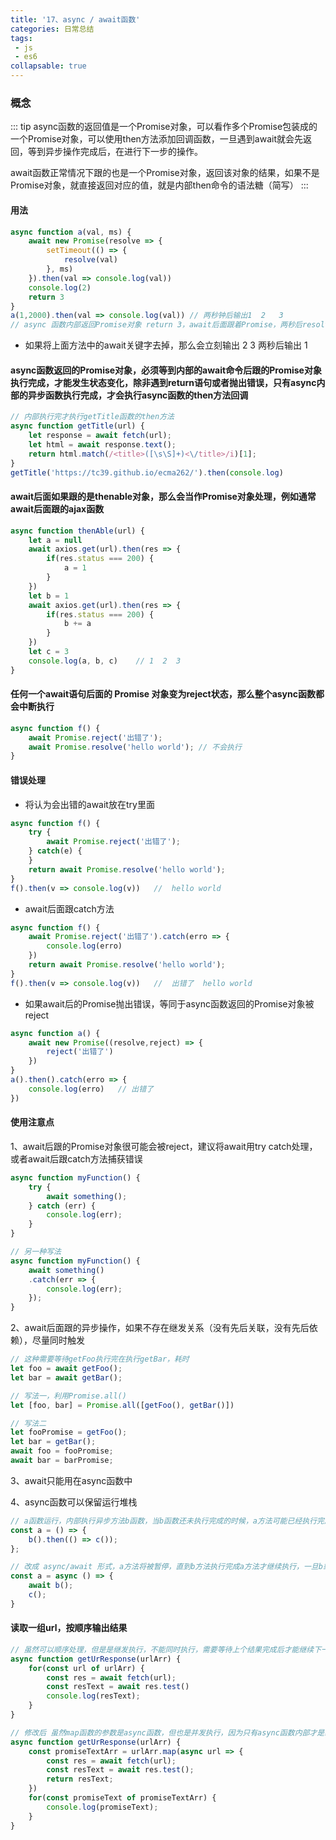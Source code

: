 ```yaml
---
title: '17、async / await函数'
categories: 日常总结
tags:
 - js
 - es6
collapsable: true
---
```


### 概念
::: tip
async函数的返回值是一个Promise对象，可以看作多个Promise包装成的一个Promise对象，可以使用then方法添加回调函数，一旦遇到await就会先返回，等到异步操作完成后，在进行下一步的操作。

await函数正常情况下跟的也是一个Promise对象，返回该对象的结果，如果不是Promise对象，就直接返回对应的值，就是内部then命令的语法糖（简写）
:::

#### 用法
```js
async function a(val, ms) {
    await new Promise(resolve => {
        setTimeout(() => {
            resolve(val)
        }, ms)
    }).then(val => console.log(val))
    console.log(2)
    return 3
}
a(1,2000).then(val => console.log(val)) // 两秒钟后输出1  2   3
// async 函数内部返回Promise对象 return 3，await后面跟着Promise，两秒后resolve(1)，正是因为有await关键字，所以需要此异步操作执行完成后才继续往下执行，因此输出处顺序为 1 2 3
```

- 如果将上面方法中的await关键字去掉，那么会立刻输出 2  3 两秒后输出 1

#### async函数返回的Promise对象，必须等到内部的await命令后跟的Promise对象执行完成，才能发生状态变化，除非遇到return语句或者抛出错误，只有async内部的异步函数执行完成，才会执行async函数的then方法回调
```js
// 内部执行完才执行getTitle函数的then方法
async function getTitle(url) {
    let response = await fetch(url);
    let html = await response.text();
    return html.match(/<title>([\s\S]+)<\/title>/i)[1];
}
getTitle('https://tc39.github.io/ecma262/').then(console.log)
```

#### await后面如果跟的是thenable对象，那么会当作Promise对象处理，例如通常await后面跟的ajax函数
```js
async function thenAble(url) {
    let a = null
    await axios.get(url).then(res => {
        if(res.status === 200) {
            a = 1
        }
    })
    let b = 1
    await axios.get(url).then(res => {
        if(res.status === 200) {
            b += a
        }
    })
    let c = 3
    console.log(a, b, c)    // 1  2  3
}
```

#### 任何一个await语句后面的 Promise 对象变为reject状态，那么整个async函数都会中断执行
```js
async function f() {
    await Promise.reject('出错了');
    await Promise.resolve('hello world'); // 不会执行
}
```


#### 错误处理
- 将认为会出错的await放在try里面
```js
async function f() {
    try {
        await Promise.reject('出错了');
    } catch(e) {
    }
    return await Promise.resolve('hello world');
}
f().then(v => console.log(v))   //  hello world
```

- await后面跟catch方法
```js
async function f() {
    await Promise.reject('出错了').catch(erro => {
        console.log(erro)
    })
    return await Promise.resolve('hello world');
}
f().then(v => console.log(v))   //  出错了  hello world
```

- 如果await后的Promise抛出错误，等同于async函数返回的Promise对象被reject
```js
async function a() {
    await new Promise((resolve,reject) => {
        reject('出错了')
    })
}
a().then().catch(erro => {
    console.log(erro)   // 出错了
})
```

#### 使用注意点
1、await后跟的Promise对象很可能会被reject，建议将await用try catch处理，或者await后跟catch方法捕获错误
```js
async function myFunction() {
    try {
        await something();
    } catch (err) {
        console.log(err);
    }
}

// 另一种写法
async function myFunction() {
    await something()
    .catch(err => {
        console.log(err);
    });
}
```

2、await后面跟的异步操作，如果不存在继发关系（没有先后关联，没有先后依赖），尽量同时触发
```js
// 这种需要等待getFoo执行完在执行getBar，耗时
let foo = await getFoo();
let bar = await getBar();

// 写法一，利用Promise.all()
let [foo, bar] = Promise.all([getFoo(), getBar()])

// 写法二
let fooPromise = getFoo();
let bar = getBar();
await foo = fooPromise;
await bar = barPromise;
```

3、await只能用在async函数中

4、async函数可以保留运行堆栈
```js
// a函数运行，内部执行异步方法b函数，当b函数还未执行完成的时候，a方法可能已经执行完成，此时b或c方法报错的话，错误堆栈不包含a方法
const a = () => {
    b().then(() => c());
};

// 改成 async/await 形式，a方法将被暂停，直到b方法执行完成a方法才继续执行，一旦b或c方法报错，错误堆栈将包含a方法
const a = async () => {
    await b();
    c();
}
```

#### 读取一组url，按顺序输出结果
```js
// 虽然可以顺序处理，但是是继发执行，不能同时执行，需要等待上个结果完成后才能继续下一步，希望是并发执行
async function getUrResponse(urlArr) {
    for(const url of urlArr) {
        const res = await fetch(url);
        const resText = await res.test()
        console.log(resText);
    }
}

// 修改后 虽然map函数的参数是async函数，但也是并发执行，因为只有async函数内部才是继发执行，外部没影响
async function getUrResponse(urlArr) {
    const promiseTextArr = urlArr.map(async url => {
        const res = await fetch(url);
        const resText = await res.test();
        return resText;
    })
    for(const promiseText of promiseTextArr) {
        console.log(promiseText);
    }
}
```
